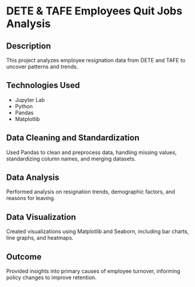# DETE & TAFE Employees Quit Jobs Analysis

## Description
This project analyzes employee resignation data from DETE and TAFE to uncover patterns and trends.

## Technologies Used
- Jupyter Lab
- Python
- Pandas
- Matplotlib

## Data Cleaning and Standardization
Used Pandas to clean and preprocess data, handling missing values, standardizing column names, and merging datasets.

## Data Analysis
Performed analysis on resignation trends, demographic factors, and reasons for leaving.

## Data Visualization
Created visualizations using Matplotlib and Seaborn, including bar charts, line graphs, and heatmaps.

## Outcome
Provided insights into primary causes of employee turnover, informing policy changes to improve retention.
